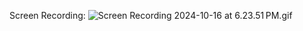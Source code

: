 Screen Recording: 
![Screen Recording 2024-10-16 at 6.23.51 PM.gif](..%2F..%2FDesktop%2FScreen%20Recording%202024-10-16%20at%206.23.51%E2%80%AFPM.gif)